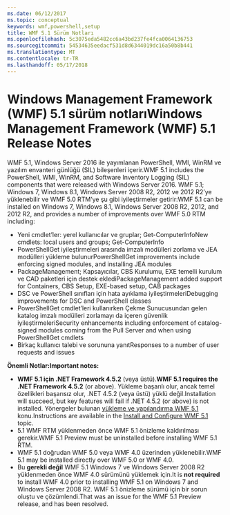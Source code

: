 ```yaml
---
ms.date: 06/12/2017
ms.topic: conceptual
keywords: wmf,powershell,setup
title: WMF 5.1 Sürüm Notları
ms.openlocfilehash: 5c3075eda5482cc6a43bd237fe4fca0064136753
ms.sourcegitcommit: 54534635eedacf531d8d6344019dc16a50b8b441
ms.translationtype: MT
ms.contentlocale: tr-TR
ms.lasthandoff: 05/17/2018
---
```

# <a name="windows-management-framework-wmf-51-release-notes"></a><span data-ttu-id="555fb-103">Windows Management Framework (WMF) 5.1 sürüm notları</span><span class="sxs-lookup"><span data-stu-id="555fb-103">Windows Management Framework (WMF) 5.1 Release Notes</span></span> #

<span data-ttu-id="555fb-104">WMF 5.1, Windows Server 2016 ile yayımlanan PowerShell, WMI, WinRM ve yazılım envanteri günlüğü (SIL) bileşenleri içerir.</span><span class="sxs-lookup"><span data-stu-id="555fb-104">WMF 5.1 includes the PowerShell, WMI, WinRM, and Software Inventory Logging (SIL) components that were released with Windows Server 2016.</span></span>
<span data-ttu-id="555fb-105">WMF 5.1; Windows 7, Windows 8.1, Windows Server 2008 R2, 2012 ve 2012 R2’ye yüklenebilir ve WMF 5.0 RTM’ye şu gibi iyileştirmeler getirir:</span><span class="sxs-lookup"><span data-stu-id="555fb-105">WMF 5.1 can be installed on Windows 7, Windows 8.1, Windows Server 2008 R2, 2012, and 2012 R2, and provides a number of improvements over WMF 5.0 RTM including:</span></span>

- <span data-ttu-id="555fb-106">Yeni cmdlet’ler: yerel kullanıcılar ve gruplar; Get-ComputerInfo</span><span class="sxs-lookup"><span data-stu-id="555fb-106">New cmdlets: local users and groups; Get-ComputerInfo</span></span>
- <span data-ttu-id="555fb-107">PowerShellGet iyileştirmeleri arasında imzalı modülleri zorlama ve JEA modülleri yükleme bulunur</span><span class="sxs-lookup"><span data-stu-id="555fb-107">PowerShellGet improvements include enforcing signed modules, and installing JEA modules</span></span>
- <span data-ttu-id="555fb-108">PackageManagement; Kapsayıcılar, CBS Kurulumu, EXE temelli kurulum ve CAD paketleri için destek ekledi</span><span class="sxs-lookup"><span data-stu-id="555fb-108">PackageManagement added support for Containers, CBS Setup, EXE-based setup, CAB packages</span></span>
- <span data-ttu-id="555fb-109">DSC ve PowerShell sınıfları için hata ayıklama iyileştirmeleri</span><span class="sxs-lookup"><span data-stu-id="555fb-109">Debugging improvements for DSC and PowerShell classes</span></span>
- <span data-ttu-id="555fb-110">PowerShellGet cmdlet’leri kullanırken Çekme Sunucusundan gelen katalog imzalı modülleri zorlamayı da içeren güvenlik iyileştirmeleri</span><span class="sxs-lookup"><span data-stu-id="555fb-110">Security enhancements including enforcement of catalog-signed modules coming from the Pull Server and when using PowerShellGet cmdlets</span></span>
- <span data-ttu-id="555fb-111">Birkaç kullanıcı talebi ve sorununa yanıt</span><span class="sxs-lookup"><span data-stu-id="555fb-111">Responses to a number of user requests and issues</span></span>

<span data-ttu-id="555fb-112">**Önemli Notlar:**</span><span class="sxs-lookup"><span data-stu-id="555fb-112">**Important notes:**</span></span>

- <span data-ttu-id="555fb-113">**WMF 5.1 için .NET Framework 4.5.2** (veya üstü).</span><span class="sxs-lookup"><span data-stu-id="555fb-113">**WMF 5.1 requires the .NET Framework 4.5.2** (or above).</span></span> <span data-ttu-id="555fb-114">Yükleme başarılı olur, ancak temel özellikleri başarısız olur, .NET 4.5.2 (veya üstü) yüklü değil.</span><span class="sxs-lookup"><span data-stu-id="555fb-114">Installation will succeed, but key features will fail if .NET 4.5.2 (or above) is not installed.</span></span> <span data-ttu-id="555fb-115">Yönergeler bulunan [yükleme ve yapılandırma WMF 5.1 ](https://msdn.microsoft.com/powershell/wmf/5.1/install-configure) konu.</span><span class="sxs-lookup"><span data-stu-id="555fb-115">Instructions are available in the [Install and Configure WMF 5.1 ](https://msdn.microsoft.com/powershell/wmf/5.1/install-configure) topic.</span></span>
- <span data-ttu-id="555fb-116">5.1 WMF RTM yüklenmeden önce WMF 5.1 önizleme kaldırılması gerekir.</span><span class="sxs-lookup"><span data-stu-id="555fb-116">WMF 5.1 Preview must be uninstalled before installing WMF 5.1 RTM.</span></span>
- <span data-ttu-id="555fb-117">WMF 5.1 doğrudan WMF 5.0 veya WMF 4.0 üzerinden yüklenebilir.</span><span class="sxs-lookup"><span data-stu-id="555fb-117">WMF 5.1 may be installed directly over WMF 5.0 or WMF 4.0.</span></span>
- <span data-ttu-id="555fb-118">Bu __gerekli değil__ WMF 5.1 Windows 7 ve Windows Server 2008 R2 yüklenmeden önce WMF 4.0 sürümünü yüklemek için.</span><span class="sxs-lookup"><span data-stu-id="555fb-118">It is __not required__ to install WMF 4.0 prior to installing WMF 5.1 on Windows 7 and Windows Server 2008 R2.</span></span> <span data-ttu-id="555fb-119">WMF 5.1 önizleme sürümü için bir sorun oluştu ve çözümlendi.</span><span class="sxs-lookup"><span data-stu-id="555fb-119">That was an issue for the WMF 5.1 Preview release, and has been resolved.</span></span>
